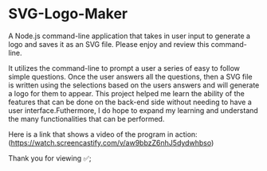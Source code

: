 # SVG-Logo-Maker

A Node.js command-line application that takes in user input to generate a logo and saves it as an SVG file. Please enjoy and review this command-line.

It utilizes the command-line to prompt a user a series of easy to follow simple questions. Once the user answers all the questions, then a SVG file is written using the selections based on the users answers and will generate a logo for them to appear. This project helped me learn the ability of the features that can be done on the back-end side without needing to have a user interface.Futhermore, I do hope to expand my learning and understand the many functionalities that can be performed.


Here is a link that shows a video of the program in action: (https://watch.screencastify.com/v/aw9bbzZ6nhJ5dydwhbso)

Thank you for viewing :white_check_mark:;